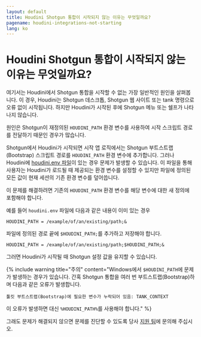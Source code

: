 ```yaml
---
layout: default
title: Houdini Shotgun 통합이 시작되지 않는 이유는 무엇일까요?
pagename: houdini-integrations-not-starting
lang: ko
---
```


# Houdini Shotgun 통합이 시작되지 않는 이유는 무엇일까요?


여기서는 Houdini에서 Shotgun 통합을 시작할 수 없는 가장 일반적인 원인을 살펴봅니다. 이 경우, Houdini는 Shotgun 데스크톱, Shotgun 웹 사이트 또는 tank 명령으로 오류 없이 시작됩니다. 하지만 Houdini가 시작된 후에 Shotgun 메뉴 또는 쉘프가 나타나지 않습니다.

원인은 Shotgun이 재정의된 `HOUDINI_PATH` 환경 변수를 사용하여 시작 스크립트 경로를 전달하기 때문인 경우가 많습니다.

Shotgun에서 Houdini가 시작되면 시작 앱 로직에서는 Shotgun 부트스트랩(Bootstrap) 스크립트 경로를 `HOUDINI_PATH` 환경 변수에 추가합니다. 그러나 Houdini에 [houdini.env 파일](http://www.sidefx.com/docs/houdini/basics/config_env.html#setting-environment-variables)이 있는 경우 문제가 발생할 수 있습니다.
이 파일을 통해 사용자는 Houdini가 로드될 때 제공되는 환경 변수를 설정할 수 있지만 파일에 정의된 모든 값이 현재 세션의 기존 환경 변수를 덮어씁니다.

이 문제를 해결하려면 기존의 `HOUDINI_PATH` 환경 변수를 해당 변수에 대한 새 정의에 포함해야 합니다.

예를 들어 `houdini.env` 파일에 다음과 같은 내용이 이미 있는 경우

    HOUDINI_PATH = /example/of/an/existing/path;&

파일에 정의된 경로 끝에 `$HOUDINI_PATH;`를 추가하고 저장해야 합니다.

    HOUDINI_PATH = /example/of/an/existing/path;$HOUDINI_PATH;&

그러면 Houdini가 시작될 때 Shotgun 설정 값을 유지할 수 있습니다.

{% include warning title="주의" content="Windows에서 `$HOUDINI_PATH`에 문제가 발생하는 경우가 있습니다. 간혹 Shotgun 통합을 여러 번 부트스트랩(Bootstrap)하며 다음과 같은 오류가 발생합니다.

    툴킷 부트스트랩(Bootstrap)에 필요한 변수가 누락되어 있음: TANK_CONTEXT

이 오류가 발생하면 대신 `%HOUDINI_PATH%`를 사용해야 합니다." %}

그래도 문제가 해결되지 않으면 문제를 진단할 수 있도록 당사 [지원 팀](https://support.shotgunsoftware.com/hc/ko/requests/new)에 문의해 주십시오.
